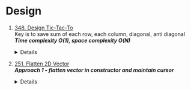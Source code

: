 # Design
1. [348. Design Tic-Tac-To](https://leetcode.com/problems/design-tic-tac-toe)  
   Key is to save sum of each row, each column, diagonal, anti diagonal  
   ***Time complexity O(1), space complexity O(N)***
   <details>

      ```python
          class TicTacToe:
          
              def __init__(self, n: int):
                  self.size = n
                  self.rowSum = [0] * n
                  self.colSum = [0] * n
                  self.diagSum = 0
                  self.antiDiagSum = 0
          
              def move(self, row: int, col: int, player: int) -> int:
                  n = self.size
                  toAdd = 1 if player == 1 else -1
                  self.rowSum[row] += toAdd
                  self.colSum[col] += toAdd
                  if row == col:
                      self.diagSum += toAdd
          
                  if row + col == n - 1:
                      self.antiDiagSum += toAdd
          
                  
                  if abs(self.rowSum[row]) == n or abs(self.colSum[col] ) == n or abs(self.diagSum) == n or abs(self.antiDiagSum) == n:
                      return player
                  else:
                      return 0
      ```
   </details>

1. [251. Flatten 2D Vector](https://leetcode.com/problems/flatten-2d-vector/)  
   ***Approach 1 - flatten vector in constructor and maintain cursor***  
   <details>

      ```python
       def flatten(self, vec):
           result = []
           for lst in vec:
               for item in lst:
                   result.append(item)
           return result
       def __init__(self, vec: List[List[int]]):
           self.flattenList = self.flatten(vec)
           self.cursor = 0
       def next(self) -> int:
           currCursor = self.cursor
           self.cursor += 1
           return self.flattenList[currCursor]    
   
       def hasNext(self) -> bool:
           return self.cursor <= len(self.flattenList) - 1    
      ```
   </details>
